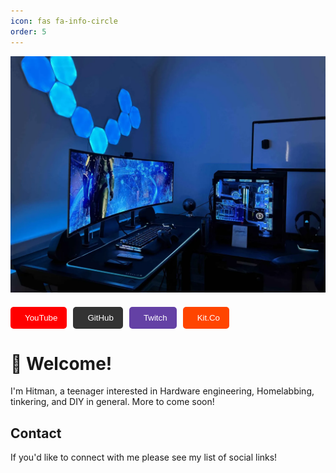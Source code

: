 ```yaml
---
icon: fas fa-info-circle
order: 5
---
```


![Hero image](/assets/img/posts/liam-banner.png)

<div style="display: flex; gap: 10px; margin-top: 20px;">
  <a href="https://youtube.com/@ArandomHitman" target="_blank" style="text-decoration: none;">
    <button style="display: flex; align-items: center; padding: 10px 15px; background-color: #FF0000; color: white; border: none; border-radius: 5px; cursor: pointer;">
      <i class="fab fa-youtube" style="margin-right: 8px;"></i> YouTube
    </button>
  </a>
  <a href="https://github.com/ArandomHitman" target="_blank" style="text-decoration: none;">
    <button style="display: flex; align-items: center; padding: 10px 15px; background-color: #333; color: white; border: none; border-radius: 5px; cursor: pointer;">
      <i class="fab fa-github" style="margin-right: 8px;"></i> GitHub
    </button>
  </a>
  <a href="https://www.twitch.tv/hitman4091209" target="_blank" style="text-decoration: none;">
    <button style="display: flex; align-items: center; padding: 10px 15px; background-color: #6441A5; color: white; border: none; border-radius: 5px; cursor: pointer;">
      <i class="fab fa-twitch" style="margin-right: 8px;"></i> Twitch
    </button>
  </a>
  <a href="https://kit.co/ArandomHitman" target="_blank" style="text-decoration: none;">
    <button style="display: flex; align-items: center; padding: 10px 15px; background-color: #FF4500; color: white; border: none; border-radius: 5px; cursor: pointer;">
      <i class="fas fa-toolbox" style="margin-right: 8px;"></i> Kit.Co
    </button>
  </a>
</div>

# 👋 Welcome!

I'm Hitman, a teenager interested in Hardware engineering, Homelabbing, tinkering, and DIY in general. More to come soon!

## Contact

If you'd like to connect with me please see my list of social links!
